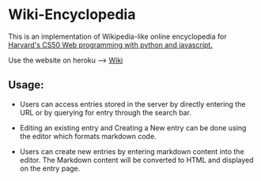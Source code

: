 # Wiki-Encyclopedia

This is an implementation of Wikipedia-like online encyclopedia for [Harvard's CS50 Web programming with python and javascript.](https://cs50.harvard.edu/web/2020/)

Use the website on heroku --> [Wiki](http://wiki-encyclopedia.herokuapp.com/)
## Usage:

*   Users can access entries stored in the server by directly entering the URL or by querying for entry through the search bar.

*   Editing an existing entry and Creating a New entry can be done using the editor which formats markdown code.

*   Users can create new entries by entering markdown content into the editor. The Markdown content will be converted to HTML and displayed on the entry page.

